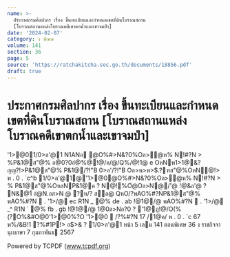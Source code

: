 ```yaml
---
name: >-
  ประกาศกรมศิลปากร เรื่อง ขึ้นทะเบียนและกำหนดเขตที่ดินโบราณสถาน
  [โบราณสถานแหล่งโบราณคดีเขาตกน้ำและเขาจมป่า]
date: '2024-02-07'
category: ง พิเศษ
volume: 141
section: 36
page: 5
source: 'https://ratchakitcha.soc.go.th/documents/18856.pdf'
draft: true
---
```


# ประกาศกรมศิลปากร เรื่อง ขึ้นทะเบียนและกำหนดเขตที่ดินโบราณสถาน [โบราณสถานแหล่งโบราณคดีเขาตกน้ำและเขาจมป่า]

'1>@01/0>ล'@1 N1ANอ @O%#>N&?0%Oล>ํ@ห% N!#?N > %P&1@ส"@% อ@0?0อํ@%@!@/ค/@/Q%/@!1@ e OหNพ1>1@&?ญญ?!>P&1@ส"@% P&1@/?!"B 0>ล'/?!"B Oล>พ>พ>$.?ฑส"@%OหN@!> พ . 0 . `c^b 1/0>ล'@1@'1>@0@O%#>N&?0%Oล>ํ@ห% N!#?N > % P&1@ส"@%OหลNP&1@ค ? N@!%Oํ@Oล>N@/'่@ !ํ@&ล'@ ? N&@1์ อํ@N.อส>N @ ?ห/? สล@ QหO/?พAO%#?NP&1@ส"@% พAO%#?N  . '1>/@ ec R1N _ @% de . ab !@1@/@ พAO%#?N  . '1>/@ _^ R1N ` @% fb . gb !@1@/@ 1@0ล>Nอ?0 ? '1@ฏ!@/O(%(?O%&#O@0'1>@0%?O '1>@0  /?%#?N 17 /1@ค/ พ . 0 . `c 67 พ%/&B!1 ?%#1P!> อ$>& ? 1/0>ล'@1 หน้า 5 เลม 141 ตอนพิเศษ 36 ง ราชกิจจานุเบกษา 7 กุมภาพันธ 2567

Powered by TCPDF (www.tcpdf.org)
